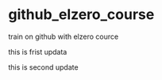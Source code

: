 # github_elzero_course
train on github with elzero cource

this is frist updata

this is second update
